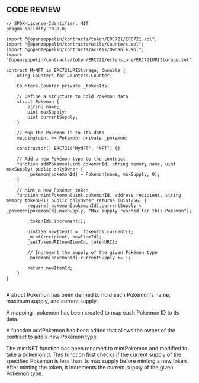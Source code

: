 ## CODE REVIEW

```
// SPDX-License-Identifier: MIT
pragma solidity ^0.8.0;

import "@openzeppelin/contracts/token/ERC721/ERC721.sol";
import "@openzeppelin/contracts/utils/Counters.sol";
import "@openzeppelin/contracts/access/Ownable.sol";
import "@openzeppelin/contracts/token/ERC721/extensions/ERC721URIStorage.sol";

contract MyNFT is ERC721URIStorage, Ownable {
    using Counters for Counters.Counter;

    Counters.Counter private _tokenIds;

    // Define a structure to hold Pokémon data
    struct Pokemon {
        string name;
        uint maxSupply;
        uint currentSupply;
    }

    // Map the Pokémon ID to its data
    mapping(uint => Pokemon) private _pokemon;

    constructor() ERC721("MyNFT", "NFT") {}

    // Add a new Pokémon type to the contract
    function addPokemon(uint pokemonId, string memory name, uint maxSupply) public onlyOwner {
        _pokemon[pokemonId] = Pokemon(name, maxSupply, 0);
    }

    // Mint a new Pokémon token
    function mintPokemon(uint pokemonId, address recipient, string memory tokenURI) public onlyOwner returns (uint256) {
        require(_pokemon[pokemonId].currentSupply < _pokemon[pokemonId].maxSupply, "Max supply reached for this Pokemon");
        
        _tokenIds.increment();

        uint256 newItemId = _tokenIds.current();
        _mint(recipient, newItemId);
        _setTokenURI(newItemId, tokenURI);
        
        // Increment the supply of the given Pokémon type
        _pokemon[pokemonId].currentSupply += 1;

        return newItemId;
    }
}


```


A struct Pokemon has been defined to hold each Pokémon's name, maximum supply, and current supply.

A mapping _pokemon has been created to map each Pokémon ID to its data.

A function addPokemon has been added that allows the owner of the contract to add a new Pokémon type.

The mintNFT function has been renamed to mintPokemon and modified to take a pokemonId. This function first checks if the current 
supply of the specified Pokémon is less than its max supply before minting a new token. After minting the token, it increments the 
current supply of the given Pokémon type.
